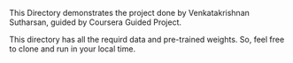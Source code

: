 This Directory demonstrates the project done by Venkatakrishnan Sutharsan, guided by Coursera Guided Project.

This directory has all the requird data and pre-trained weights. So, feel free to clone and run in your local time.
